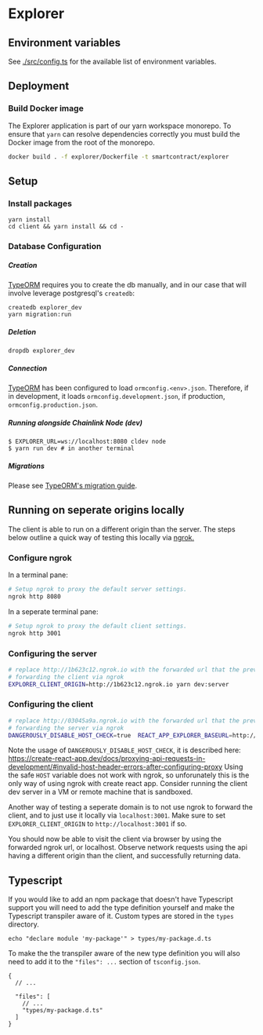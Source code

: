 # Explorer

## Environment variables

See [./src/config.ts](./src/config.ts) for the available list of environment variables.

## Deployment

### Build Docker image

The Explorer application is part of our yarn workspace monorepo. To ensure that `yarn` can
resolve dependencies correctly you must build the Docker image from the root of the monorepo.

```bash
docker build . -f explorer/Dockerfile -t smartcontract/explorer
```

## Setup

### Install packages

```
yarn install
cd client && yarn install && cd -
```

### Database Configuration

##### Creation

[TypeORM](https://typeorm.io/#/) requires you to create the db manually,
and in our case that will involve leverage postgresql's `createdb`:

```
createdb explorer_dev
yarn migration:run
```

##### Deletion

```
dropdb explorer_dev
```

##### Connection

[TypeORM](https://typeorm.io/#/migrations) has been configured to load
`ormconfig.<env>.json`. Therefore, if in development, it loads `ormconfig.development.json`,
if production, `ormconfig.production.json`.

##### Running alongside Chainlink Node (dev)

```
$ EXPLORER_URL=ws://localhost:8080 cldev node
$ yarn run dev # in another terminal
```

##### Migrations

Please see [TypeORM's migration guide](https://typeorm.io/#/migrations).

## Running on seperate origins locally

The client is able to run on a different origin than the server. The steps below outline a
quick way of testing this locally via [ngrok.](https://ngrok.com/)

### Configure ngrok

In a terminal pane:

```sh
# Setup ngrok to proxy the default server settings.
ngrok http 8080
```

In a seperate terminal pane:

```sh
# Setup ngrok to proxy the default client settings.
ngrok http 3001
```

### Configuring the server

```sh
# replace http://1b623c12.ngrok.io with the forwarded url that the previous step gave you for
# forwarding the client via ngrok
EXPLORER_CLIENT_ORIGIN=http://1b623c12.ngrok.io yarn dev:server
```

### Configuring the client

```sh
# replace http://03045a9a.ngrok.io with the forwarded url that the previous step gave you for
# forwarding the server via ngrok
DANGEROUSLY_DISABLE_HOST_CHECK=true  REACT_APP_EXPLORER_BASEURL=http://03045a9a.ngrok.io yarn start
```

Note the usage of `DANGEROUSLY_DISABLE_HOST_CHECK`, it is described here: https://create-react-app.dev/docs/proxying-api-requests-in-development/#invalid-host-header-errors-after-configuring-proxy
Using the safe `HOST` variable does not work with ngrok, so unforunately this is the only way of using ngrok with
create react app. Consider running the client dev server in a VM or remote machine that is sandboxed.

Another way of testing a seperate domain is to not use ngrok to forward the client, and to just use it locally via
`localhost:3001`. Make sure to set `EXPLORER_CLIENT_ORIGIN` to `http://localhost:3001` if so.

You should now be able to visit the client via browser by using the forwarded ngrok url, or localhost.
Observe network requests using the api having a different origin than the client, and successfully returning data.

## Typescript

If you would like to add an npm package that doesn't have Typescript support you will need
to add the type definition yourself and make the Typescript transpiler aware of it. Custom
types are stored in the `types` directory.

```
echo "declare module 'my-package'" > types/my-package.d.ts
```

To make the the transpiler aware of the new type definition you will also need to add it to
the `"files": ...` section of `tsconfig.json`.

```
{
  // ...

  "files": [
    // ...
    "types/my-package.d.ts"
  ]
}
```

